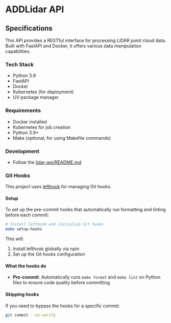 # ADDLidar API
## Specifications
This API provides a RESTful interface for processing LiDAR point cloud data. Built with FastAPI and Docker, it offers various data manipulation capabilities.
### Tech Stack
- Python 3.9
- FastAPI
- Docker
- Kubernetes (for deployment)
- UV package manager
### Requirements
- Docker installed
- Kubernetes for job creation
- Python 3.9+
- Make (optional, for using Makefile commands)

### Development
- Follow the [lidar-api/README.md](lidar-api/README.md)

### Git Hooks
This project uses [lefthook](https://github.com/evilmartians/lefthook) for managing Git hooks.

#### Setup
To set up the pre-commit hooks that automatically run formatting and linting before each commit:

```bash
# Install lefthook and initialize Git hooks
make setup-hooks
```

This will:
1. Install lefthook globally via npm
2. Set up the Git hooks configuration

#### What the hooks do
- **Pre-commit**: Automatically runs `make format` and `make lint` on Python files to ensure code quality before committing

#### Skipping hooks
If you need to bypass the hooks for a specific commit:
```bash
git commit --no-verify
```